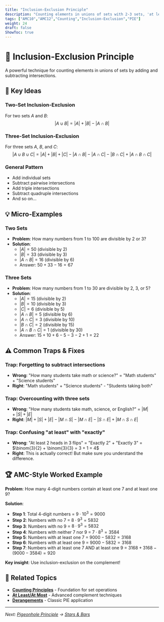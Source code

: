 ```yaml
---
title: "Inclusion-Exclusion Principle"
description: "Counting elements in unions of sets with 2-3 sets, 'at least/at most' problems, and common pitfalls."
tags: ["AMC10","AMC12","Counting","Inclusion-Exclusion","PIE"]
weight: 24
draft: false
ShowToc: true
---
```


# 🔄 Inclusion-Exclusion Principle

A powerful technique for counting elements in unions of sets by adding and subtracting intersections.

## 🎯 Key Ideas

### Two-Set Inclusion-Exclusion
For two sets $A$ and $B$:
$$|A \cup B| = |A| + |B| - |A \cap B|$$

### Three-Set Inclusion-Exclusion
For three sets $A$, $B$, and $C$:
$$|A \cup B \cup C| = |A| + |B| + |C| - |A \cap B| - |A \cap C| - |B \cap C| + |A \cap B \cap C|$$

### General Pattern
- Add individual sets
- Subtract pairwise intersections
- Add triple intersections
- Subtract quadruple intersections
- And so on...

## 💡 Micro-Examples

### Two Sets
- **Problem**: How many numbers from 1 to 100 are divisible by 2 or 3?
- **Solution**: 
  - $|A| = 50$ (divisible by 2)
  - $|B| = 33$ (divisible by 3)
  - $|A \cap B| = 16$ (divisible by 6)
  - Answer: $50 + 33 - 16 = 67$

### Three Sets
- **Problem**: How many numbers from 1 to 30 are divisible by 2, 3, or 5?
- **Solution**:
  - $|A| = 15$ (divisible by 2)
  - $|B| = 10$ (divisible by 3)
  - $|C| = 6$ (divisible by 5)
  - $|A \cap B| = 5$ (divisible by 6)
  - $|A \cap C| = 3$ (divisible by 10)
  - $|B \cap C| = 2$ (divisible by 15)
  - $|A \cap B \cap C| = 1$ (divisible by 30)
  - Answer: $15 + 10 + 6 - 5 - 3 - 2 + 1 = 22$

## ⚠️ Common Traps & Fixes

### **Trap**: Forgetting to subtract intersections
- **Wrong**: "How many students take math or science?" = "Math students" + "Science students"
- **Right**: "Math students" + "Science students" - "Students taking both"

### **Trap**: Overcounting with three sets
- **Wrong**: "How many students take math, science, or English?" = $|M| + |S| + |E|$
- **Right**: $|M| + |S| + |E| - |M \cap S| - |M \cap E| - |S \cap E| + |M \cap S \cap E|$

### **Trap**: Confusing "at least" with "exactly"
- **Wrong**: "At least 2 heads in 3 flips" = "Exactly 2" + "Exactly 3" = $\binom{3}{2} + \binom{3}{3} = 3 + 1 = 4$
- **Right**: This is actually correct! But make sure you understand the difference.

## 🏆 AMC-Style Worked Example

**Problem**: How many 4-digit numbers contain at least one 7 and at least one 9?

**Solution**:
- **Step 1**: Total 4-digit numbers = $9 \cdot 10^3 = 9000$
- **Step 2**: Numbers with no 7 = $8 \cdot 9^3 = 5832$
- **Step 3**: Numbers with no 9 = $8 \cdot 9^3 = 5832$
- **Step 4**: Numbers with neither 7 nor 9 = $7 \cdot 8^3 = 3584$
- **Step 5**: Numbers with at least one 7 = $9000 - 5832 = 3168$
- **Step 6**: Numbers with at least one 9 = $9000 - 5832 = 3168$
- **Step 7**: Numbers with at least one 7 AND at least one 9 = $3168 + 3168 - (9000 - 3584) = 920$

**Key insight**: Use inclusion-exclusion on the complement!

## 🔗 Related Topics

- **[Counting Principles](counting-principles)** - Foundation for set operations
- **[At Least/At Most](03-problem-types/at-least-at-most)** - Advanced complement techniques
- **[Derangements](03-problem-types/derangements)** - Classic PIE application

---

*Next: [Pigeonhole Principle](pigeonhole) → [Stars & Bars](stars-and-bars)*
